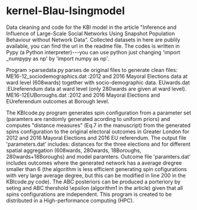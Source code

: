 # kernel-Blau-Isingmodel
Data cleaning and code for the KBI model in the article "Inference and Influence of Large-Scale Social Networks Using Snapshot Population Behaviour without Network Data". Collected datasets in here are publily available, you can find the url in the readme file. The codes is written in Pypy (a Python interpreter)---you can use python just changing 'import _numpypy as np' by 'import numpy as np'. 

Program >parsedata.py parses de original files to generate clean files:
ME16-12_sociodemographics.dat	:2012 and 2016 Mayoral Elections data at ward level (608wards) together with socio-demographic data.
EUwards.dat	:EUreferendum data at ward level (only 280wards are given at ward level).
ME16-12EUBoroughs.dat	:2012 and 2016 Mayoral Elections and EUreferendum outcomes at Borough level.

The KBIcode.py program generates spin configuration from a parameter set (paramters are randomly generated acording to uniform priors) and computes "distance measures" (Eq.7 in the manuscript) from the generated spins configuration to the original electoral outcomes in Greater London for 2012 and 2016 Mayoral Elections and 2016 EU referendum. The output file 'parameters.dat' includes: distances for the three elections and for different spatial aggregation (608wards, 280wards, 18Boroughs, 280wards+18Boroughs) and model paramters. Outcome file 'paramters.dat' includes outcomes where the generated network has a average dregree smaller than 6 (the algorithm is less efficient generating spin cofigurations with very large average degree, but this can be modified in line 200 in the KBIcode.py code). The ABC posteriors can be produced a porteriory by seting and ABC thershold \epsilon (algorithm1 in the article) given that all spins configurations are independent. This program is created to be distributed in a High-performance computing (HPC).
